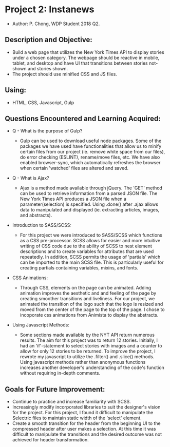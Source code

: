 # Project 2: Instanews 
* Author: P. Chong, WDP Student 2018 Q2.

## Description and Objective: 
- Build a web page that utilizes the New York Times API to display stories under a chosen category.  The webpage should be reactive in mobile, tablet, and desktop and have UI that transitions between stories not-shown and stories shown.  
- The project should use minified CSS and JS files.

## Using:
- HTML, CSS, Javascript, Gulp

## Questions Encountered and Learning Acquired:
* Q - What is the purpose of Gulp?
    - Gulp can be used to download useful node packages.  Some of the packages we have used have functionalities that allow us to minify certain files from our project (ie. remove white space from our files), do error checking (ESLINT), rename/move files, etc.  We have also enabled browser-sync, which automatically refreshes the browser when certain 'watched' files are altered and saved.

* Q - What is Ajax?
    - Ajax is a method made available through jQuery.  The 'GET' method can be used to retrieve information from a parsed JSON file.  The New York Times API produces a JSON file when a parameter(selection) is specified.  Using .done() after .ajax allows data to manipulated and displayed (ie. extracting articles, images, and abstracts).

* Introduction to SASS/SCSS:
    - For this project we were introduced to SASS/SCSS which functions as a CSS pre-processor.  SCSS allows for easier and more intuitive writing of CSS code due to the ability of SCSS to nest element descriptions and to create variables for attributes that are used repeatedly.  In addition, SCSS permits the usage of 'partials' which can be imported to the main SCSS file.  This is particularly useful for creating partials containing variables, mixins, and fonts.

* CSS Animations:
    - Through CSS, elements on the page can be animated.  Adding animation improves the aesthetic and and feeling of the page by creating smoother transitions and liveliness.  For our project, we animated the transition of the logo such that the logo is resized and moved from the center of the page to the top of the page.  I chose to incoporate css animations from Animista to display the abstracts.

* Using Javascript Methods:
    - Some sections made available by the NYT API return numerous results.  The aim for this project was to return 12 stories.  Initially, I had an 'if'-statement to select stories with images and a counter to allow for only 12 stories to be returned.  To improve the project, I rewrote my javascript to utilize the .filter() and .slice() methods.  Using javascript methods rather than anonymous functions increases another developer's understanding of the code's function without requiring in-depth comments.

## Goals for Future Improvement:
- Continue to practice and increase familiarity with SCSS.
- Increasingly modify incorporated libraries to suit the designer's vision for the project.  For this project, I found it difficult to manipulate the Selectric files to maintain static width of the 'select' element.
- Create a smooth transition for the header from the beginning UI to the compressed header after user makes a selection.  At this time it was difficult to manipulate the transitions and the desired outcome was not achieved for header transformation.
